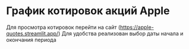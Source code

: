 # График котировок акций Apple
Для просмотра котировок перейти на сайт (https://apple-quotes.streamlit.app/)
Для удобства реализован выбор даты начала и окончания периода
